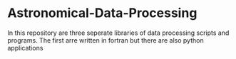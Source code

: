 # Astronomical-Data-Processing
 
In this repository are three seperate libraries of data processing scripts and programs.
The first arre written in fortran but there are also python applications
